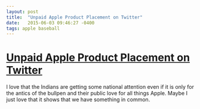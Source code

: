 ```yaml
---
layout: post
title:  "Unpaid Apple Product Placement on Twitter"
date:   2015-06-03 09:46:27 -0400
tags: apple baseball
---
```


# [Unpaid Apple Product Placement on Twitter](http://daringfireball.net/2015/06/50_gallon_drum_of_lube)

I love that the Indians are getting some national attention even if it is only for the antics of the bullpen and their public love for all things Apple. Maybe I just love that it shows that we have something in common.
